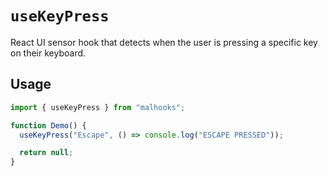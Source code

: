 # `useKeyPress`

React UI sensor hook that detects when the user is pressing a specific key on their keyboard.

## Usage

```jsx
import { useKeyPress } from "malhooks";

function Demo() {
  useKeyPress("Escape", () => console.log("ESCAPE PRESSED"));

  return null;
}
```

